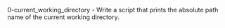 0-current_working_directory - Write a script that prints the absolute path name of the current working directory.
